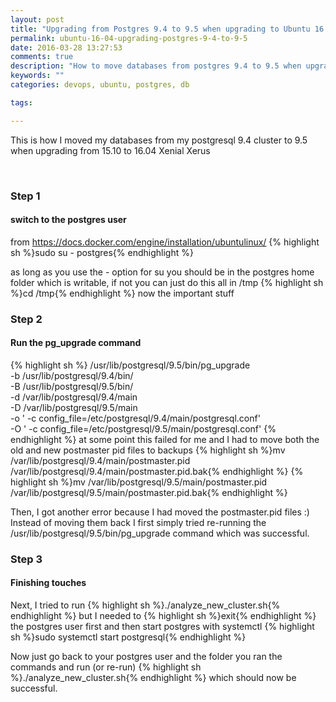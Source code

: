 ```yaml
---
layout: post
title: "Upgrading from Postgres 9.4 to 9.5 when upgrading to Ubuntu 16.04 Xenial Xerus"
permalink: ubuntu-16-04-upgrading-postgres-9-4-to-9-5
date: 2016-03-28 13:27:53
comments: true
description: "How to move databases from postgres 9.4 to 9.5 when upgrading to Ubuntu 16.04 Xenial Xerus"
keywords: ""
categories: devops, ubuntu, postgres, db

tags:

---
```

This is how I moved my databases from my postgresql 9.4 cluster to 9.5 when upgrading from 15.10 to 16.04 Xenial Xerus

<br />

### Step 1

#### switch to the postgres user

from <https://docs.docker.com/engine/installation/ubuntulinux/>
{% highlight sh %}sudo su - postgres{% endhighlight %}

as long as you use the - option for su you should be in the postgres home folder which is writable, if not you can just do this all in /tmp
{% highlight sh %}cd /tmp{% endhighlight %}
now the important stuff

### Step 2

#### Run the pg_upgrade command

{% highlight sh %}
/usr/lib/postgresql/9.5/bin/pg_upgrade \
-b /usr/lib/postgresql/9.4/bin/ \
-B /usr/lib/postgresql/9.5/bin/ \
-d /var/lib/postgresql/9.4/main \
-D /var/lib/postgresql/9.5/main \
-o ' -c config_file=/etc/postgresql/9.4/main/postgresql.conf' \
-O ' -c config_file=/etc/postgresql/9.5/main/postgresql.conf'
{% endhighlight %}
at some point this failed for me and I had to move both the old and new postmaster pid files to backups
{% highlight sh %}mv /var/lib/postgresql/9.4/main/postmaster.pid /var/lib/postgresql/9.4/main/postmaster.pid.bak{% endhighlight %}
{% highlight sh %}mv /var/lib/postgresql/9.5/main/postmaster.pid /var/lib/postgresql/9.5/main/postmaster.pid.bak{% endhighlight %}

Then, I got another error because I had moved the postmaster.pid files :)
Instead of moving them back I first simply tried re-running the /usr/lib/postgresql/9.5/bin/pg_upgrade command which was successful.

### Step 3

#### Finishing touches

Next, I tried to run {% highlight sh %}./analyze_new_cluster.sh{% endhighlight %} but I needed to {% highlight sh %}exit{% endhighlight %} the postgres user first and then start postgres with systemctl {% highlight sh %}sudo systemctl start postgresql{% endhighlight %}

Now just go back to your postgres user and the folder you ran the commands and run (or re-run) {% highlight sh %}./analyze_new_cluster.sh{% endhighlight %} which should now be successful.

<br />
